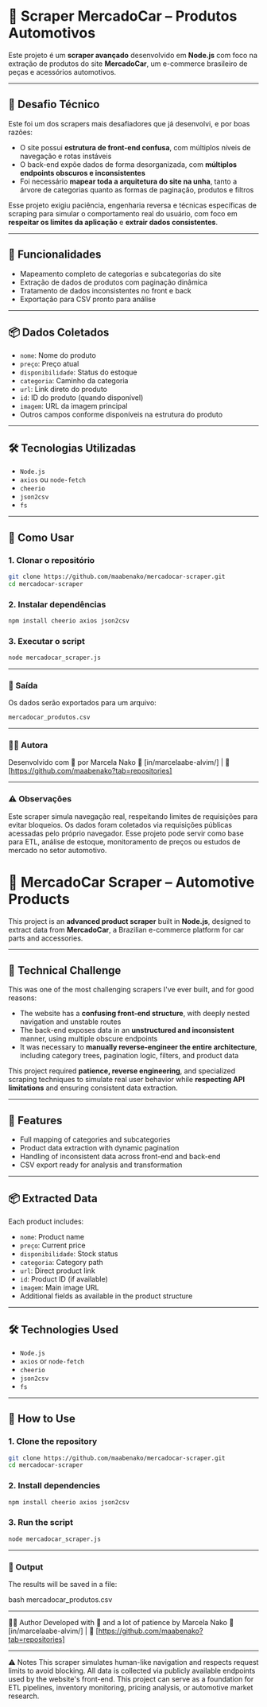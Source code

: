 # 🚗 Scraper MercadoCar – Produtos Automotivos

Este projeto é um **scraper avançado** desenvolvido em **Node.js** com foco na extração de produtos do site **MercadoCar**, um e-commerce brasileiro de peças e acessórios automotivos.

---

## 😤 Desafio Técnico

Este foi um dos scrapers mais desafiadores que já desenvolvi, e por boas razões:

- O site possui **estrutura de front-end confusa**, com múltiplos níveis de navegação e rotas instáveis
- O back-end expõe dados de forma desorganizada, com **múltiplos endpoints obscuros e inconsistentes**
- Foi necessário **mapear toda a arquitetura do site na unha**, tanto a árvore de categorias quanto as formas de paginação, produtos e filtros

Esse projeto exigiu paciência, engenharia reversa e técnicas específicas de scraping para simular o comportamento real do usuário, com foco em **respeitar os limites da aplicação** e **extrair dados consistentes**.

---

## 🚀 Funcionalidades

- Mapeamento completo de categorias e subcategorias do site
- Extração de dados de produtos com paginação dinâmica
- Tratamento de dados inconsistentes no front e back
- Exportação para CSV pronto para análise

---

## 📦 Dados Coletados

- `nome`: Nome do produto  
- `preço`: Preço atual  
- `disponibilidade`: Status do estoque  
- `categoria`: Caminho da categoria  
- `url`: Link direto do produto  
- `id`: ID do produto (quando disponível)  
- `imagem`: URL da imagem principal  
- Outros campos conforme disponíveis na estrutura do produto

---

## 🛠️ Tecnologias Utilizadas

- `Node.js`
- `axios` ou `node-fetch`
- `cheerio`
- `json2csv`
- `fs`

---

## 🧪 Como Usar

### 1. Clonar o repositório
```bash
git clone https://github.com/maabenako/mercadocar-scraper.git
cd mercadocar-scraper
```
### 2. Instalar dependências
```bash
npm install cheerio axios json2csv
```
### 3. Executar o script
```bash
node mercadocar_scraper.js
```
---

### 📁 Saída
Os dados serão exportados para um arquivo:

```bash
mercadocar_produtos.csv
```

---

### 👩‍💻 Autora
Desenvolvido com 💙 por Marcela Nako
🔗 [in/marcelaabe-alvim/] | 💼 [https://github.com/maabenako?tab=repositories]

---

### ⚠️ Observações

Este scraper simula navegação real, respeitando limites de requisições para evitar bloqueios.
Os dados foram coletados via requisições públicas acessadas pelo próprio navegador.
Esse projeto pode servir como base para ETL, análise de estoque, monitoramento de preços ou estudos de mercado no setor automotivo.

# 🚗 MercadoCar Scraper – Automotive Products

This project is an **advanced product scraper** built in **Node.js**, designed to extract data from **MercadoCar**, a Brazilian e-commerce platform for car parts and accessories.

---

## 😤 Technical Challenge

This was one of the most challenging scrapers I've ever built, and for good reasons:

- The website has a **confusing front-end structure**, with deeply nested navigation and unstable routes  
- The back-end exposes data in an **unstructured and inconsistent** manner, using multiple obscure endpoints  
- It was necessary to **manually reverse-engineer the entire architecture**, including category trees, pagination logic, filters, and product data

This project required **patience, reverse engineering**, and specialized scraping techniques to simulate real user behavior while **respecting API limitations** and ensuring consistent data extraction.

---

## 🚀 Features

- Full mapping of categories and subcategories  
- Product data extraction with dynamic pagination  
- Handling of inconsistent data across front-end and back-end  
- CSV export ready for analysis and transformation

---

## 📦 Extracted Data

Each product includes:

- `nome`: Product name  
- `preço`: Current price  
- `disponibilidade`: Stock status  
- `categoria`: Category path  
- `url`: Direct product link  
- `id`: Product ID (if available)  
- `imagem`: Main image URL  
- Additional fields as available in the product structure

---

## 🛠️ Technologies Used

- `Node.js`  
- `axios` or `node-fetch`  
- `cheerio`  
- `json2csv`  
- `fs`

---

## 🧪 How to Use

### 1. Clone the repository
```bash
git clone https://github.com/maabenako/mercadocar-scraper.git
cd mercadocar-scraper
```
### 2. Install dependencies
```bash
npm install cheerio axios json2csv
```
### 3. Run the script
```bash
node mercadocar_scraper.js
```
---

### 📁 Output
The results will be saved in a file:

bash
mercadocar_produtos.csv

---
👩‍💻 Author
Developed with 💙 and a lot of patience by Marcela Nako
🔗 [in/marcelaabe-alvim/] | 💼 [https://github.com/maabenako?tab=repositories]

---
⚠️ Notes
This scraper simulates human-like navigation and respects request limits to avoid blocking.
All data is collected via publicly available endpoints used by the website's front-end.
This project can serve as a foundation for ETL pipelines, inventory monitoring, pricing analysis, or automotive market research.



